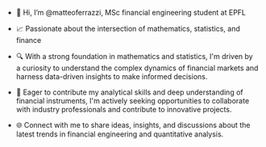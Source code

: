 - 👋 Hi, I’m @matteoferrazzi, MSc financial engineering student at EPFL

- 📈 Passionate about the intersection of mathematics, statistics, and finance

- 🔍 With a strong foundation in mathematics and statistics, I'm driven by a curiosity to understand the complex dynamics of financial markets and harness data-driven insights to make informed decisions.

- 💼 Eager to contribute my analytical skills and deep understanding of financial instruments, I'm actively seeking opportunities to collaborate with industry professionals and contribute to innovative projects.

- 🌐 Connect with me to share ideas, insights, and discussions about the latest trends in financial engineering and quantitative analysis.

<!---
matteoferrazzi/matteoferrazzi is a ✨ special ✨ repository because its `README.md` (this file) appears on your GitHub profile.
You can click the Preview link to take a look at your changes.
--->
